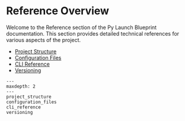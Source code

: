 # Reference Overview

Welcome to the Reference section of the Py Launch Blueprint documentation. This section provides detailed technical references for various aspects of the project.

<!-- ## Table of Contents -->

- [Project Structure](project_structure.md)
- [Configuration Files](configuration_files.md)
- [CLI Reference](cli_reference.md)
- [Versioning](versioning.md)

```{toctree}
---
maxdepth: 2
---
project_structure
configuration_files
cli_reference
versioning
```